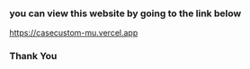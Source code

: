 <h3> you can view this website by going to the link below </h3>

<a href="https://casecustom-mu.vercel.app" target="_blank">https://casecustom-mu.vercel.app</a>

<h3>Thank You</h3>

